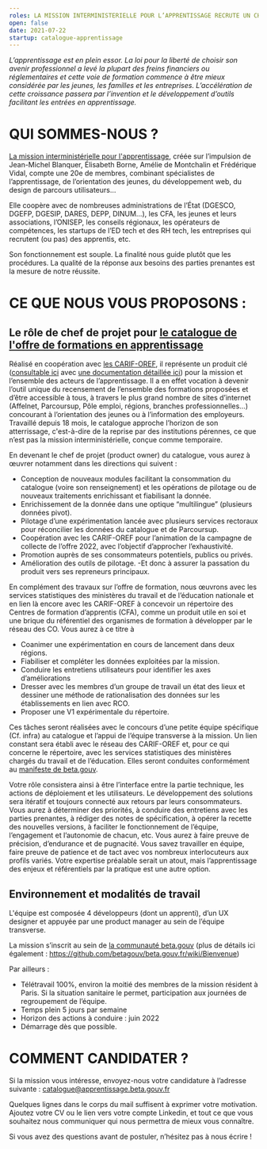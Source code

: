 ```yaml
---
roles: LA MISSION INTERMINISTERIELLE POUR L’APPRENTISSAGE RECRUTE UN CHEF DE PROJET POUR LE CATALOGUE DE L'OFFRE DE FORMATIONS EN APPRENTISSAGE
open: false
date: 2021-07-22
startup: catalogue-apprentissage
---
```

*L’apprentissage est en plein essor. La loi pour la liberté de choisir son avenir professionnel a levé la plupart des freins financiers ou réglementaires et cette voie de formation commence à être mieux considérée par les jeunes, les familles et les entreprises. L’accélération de cette croissance passera par l’invention et le développement d’outils facilitant les entrées en apprentissage.*


# QUI SOMMES-NOUS ?
[La mission interministérielle pour l'apprentissage](https://mission-apprentissage.gitbook.io/general/), créée sur l’impulsion de Jean-Michel Blanquer, Élisabeth Borne, Amélie de Montchalin et Frédérique Vidal, compte une 20e de membres, combinant spécialistes de l’apprentissage, de l’orientation des jeunes, du développement web, du design de parcours utilisateurs… 


Elle coopère avec de nombreuses administrations de l’État (DGESCO, DGEFP, DGESIP, DARES, DEPP, DINUM…), les CFA, les jeunes et leurs associations, l’ONISEP, les conseils régionaux, les opérateurs de compétences, les startups de l’ED tech et des RH tech, les entreprises qui recrutent (ou pas) des apprentis, etc. 

Son fonctionnement est souple. La finalité nous guide plutôt que les procédures. La qualité de la réponse aux besoins des parties prenantes est la mesure de notre réussite.


# CE QUE NOUS VOUS PROPOSONS : 

## Le rôle de chef de projet pour [le catalogue de l'offre de formations en apprentissage](https://https://beta.gouv.fr/startups/catalogue-apprentissage.html)

Réalisé en coopération avec [les CARIF-OREF](https://reseau.intercariforef.org/), il représente un produit clé ([consultable ici](https://catalogue.apprentissage.beta.gouv.fr/) avec [une documentation détaillée ici](https://mission-apprentissage.gitbook.io/catalogue/)) pour la mission et l’ensemble des acteurs de l’apprentissage. Il a en effet vocation à devenir l’outil unique du recensement de l’ensemble des formations proposées et d’être accessible à tous, à travers le plus grand nombre de sites d’internet (Affelnet, Parcoursup, Pôle emploi, régions, branches professionnelles…) concourant à l’orientation des jeunes ou à l’information des employeurs. 
Travaillé depuis 18 mois, le catalogue approche l’horizon de son atterrissage, c'est-à-dire de la reprise par des institutions pérennes, ce que n’est pas la mission interministérielle, conçue comme temporaire. 

En devenant le chef de projet (product owner) du catalogue, vous aurez à œuvrer notamment dans les directions qui suivent :
- Conception de nouveaux modules facilitant la consommation du catalogue (voire son renseignement) et les opérations de pilotage ou de nouveaux traitements enrichissant et fiabilisant la donnée. 
- Enrichissement de la donnée dans une optique “multilingue” (plusieurs données pivot). 
- Pilotage d’une expérimentation lancée avec plusieurs services rectoraux pour réconcilier les données du catalogue et de Parcoursup. 
- Coopération avec les CARIF-OREF pour l’animation de la campagne de collecte de l’offre 2022, avec l’objectif d’approcher l’exhaustivité. 
- Promotion auprès de ses consommateurs potentiels, publics ou privés. 
- Amélioration des outils de pilotage. 
-Et donc à assurer la passation du produit vers ses repreneurs principaux. 

En complément des travaux sur l’offre de formation, nous œuvrons avec les services statistiques des ministères du travail et de l’éducation nationale et en lien là encore avec les CARIF-OREF à concevoir un répertoire des Centres de formation d’apprentis (CFA), comme un produit utile en soi et une brique du référentiel des organismes de formation à développer par le réseau des CO. Vous aurez à ce titre à 
- Coanimer une expérimentation en cours de lancement dans deux régions.  
- Fiabiliser et compléter les données exploitées par la mission. 
- Conduire les entretiens utilisateurs pour identifier les axes d’améliorations
- Dresser avec les membres d’un groupe de travail un état des lieux et dessiner une méthode de rationalisation des données sur les établissements en lien avec RCO. 
- Proposer une V1 expérimentale du répertoire. 

Ces tâches seront réalisées avec le concours d’une petite équipe spécifique (Cf. infra) au catalogue et l’appui de l’équipe transverse à la mission. Un lien constant sera établi avec le réseau des CARIF-OREF et, pour ce qui concerne le répertoire, avec les services statistiques des ministères chargés du travail et de l’éducation. Elles seront conduites conformément au [manifeste de beta.gouv](https://beta.gouv.fr/manifeste).

Votre rôle consistera ainsi à être l’interface entre la partie technique, les actions de déploiement et les utilisateurs. Le développement des solutions sera itératif et toujours connecté aux retours par leurs consommateurs. Vous aurez à déterminer des priorités, à conduire des entretiens avec les parties prenantes, à rédiger des notes de spécification, à opérer la recette des nouvelles versions, à faciliter le fonctionnement de l’équipe, l’engagement et l’autonomie de chacun, etc. Vous aurez à faire preuve de précision, d’endurance et de pugnacité. Vous savez travailler en équipe, faire preuve de patience et de tact avec vos nombreux interlocuteurs aux profils variés. Votre expertise préalable serait un atout, mais l’apprentissage des enjeux et référentiels par la pratique est une autre option. 

## Environnement et modalités de travail

L'équipe est composée 4 développeurs (dont un apprenti), d’un UX designer et appuyée par une product manager au sein de l’équipe transverse.

La mission s’inscrit au sein de [la communauté beta.gouv](https://beta.gouv.fr/) (plus de détails ici également : https://github.com/betagouv/beta.gouv.fr/wiki/Bienvenue)

Par ailleurs : 
- Télétravail 100%, environ la moitié des membres de la mission résident à Paris. Si la situation sanitaire le permet, participation aux journées de regroupement de l’équipe.
- Temps plein 5 jours par semaine
- Horizon des actions à conduire : juin 2022
- Démarrage dès que possible.

# COMMENT CANDIDATER ?

Si la mission vous intéresse, envoyez-nous votre candidature à l’adresse suivante : catalogue@apprentissage.beta.gouv.fr 
 
Quelques lignes dans le corps du mail suffisent à exprimer votre motivation. Ajoutez votre CV ou le lien vers votre compte Linkedin, et tout ce que vous souhaitez nous communiquer qui nous permettra de mieux vous connaître.

Si vous avez des questions avant de postuler, n’hésitez pas à nous écrire !
